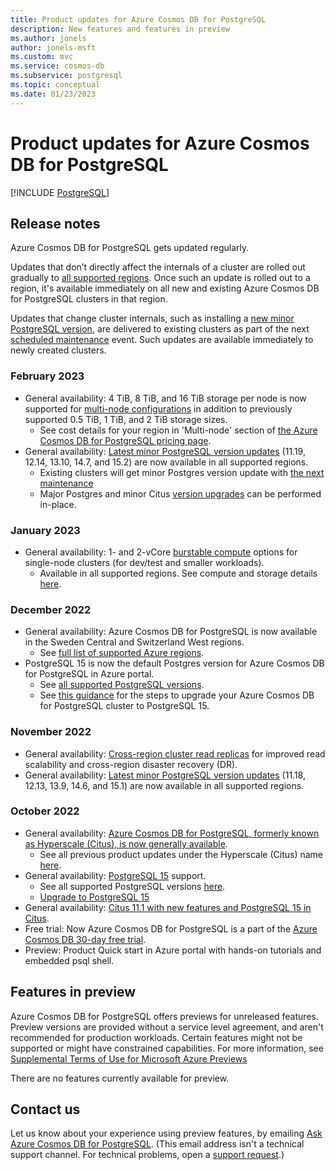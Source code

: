 ```yaml
---
title: Product updates for Azure Cosmos DB for PostgreSQL
description: New features and features in preview
ms.author: jonels
author: jonels-msft
ms.custom: mvc
ms.service: cosmos-db
ms.subservice: postgresql
ms.topic: conceptual
ms.date: 01/23/2023
---
```


# Product updates for Azure Cosmos DB for PostgreSQL

[!INCLUDE [PostgreSQL](../includes/appliesto-postgresql.md)]

## Release notes

Azure Cosmos DB for PostgreSQL gets updated regularly.

Updates that don’t directly affect the internals of a cluster are rolled out gradually to [all supported regions](resources-regions.md). Once such an update is rolled out to a region, it's available immediately on all new and existing Azure Cosmos DB for PostgreSQL clusters in that region.

Updates that change cluster internals, such as installing a [new minor PostgreSQL version](https://www.postgresql.org/developer/roadmap/), are delivered to existing clusters as part of the next [scheduled maintenance](concepts-maintenance.md) event. Such updates are available immediately to newly created clusters.

### February 2023

* General availability: 4 TiB, 8 TiB, and 16 TiB storage per node is now supported for [multi-node configurations](resources-compute.md#multi-node-cluster) in addition to previously supported 0.5 TiB, 1 TiB, and 2 TiB storage sizes.
	* See cost details for your region in 'Multi-node' section of [the Azure Cosmos DB for PostgreSQL pricing page](https://azure.microsoft.com/pricing/details/cosmos-db/postgresql/).
* General availability: [Latest minor PostgreSQL version updates](reference-versions.md#postgresql-versions) (11.19, 12.14, 13.10, 14.7, and 15.2) are now available in all supported regions.
	* Existing clusters will get minor Postgres version update with [the next maintenance](concepts-maintenance.md)
	* Major Postgres and minor Citus [version upgrades](concepts-upgrade.md) can be performed in-place.


### January 2023

* General availability: 1- and 2-vCore [burstable compute](concepts-burstable-compute.md) options for single-node clusters (for dev/test and smaller workloads).
	* Available in all supported regions. See compute and storage details [here](resources-compute.md#single-node-cluster).

### December 2022

* General availability: Azure Cosmos DB for PostgreSQL is now available in the Sweden Central and Switzerland West regions.
	* See [full list of supported Azure regions](resources-regions.md).
* PostgreSQL 15 is now the default Postgres version for Azure Cosmos DB for PostgreSQL in Azure portal.
	* See [all supported PostgreSQL versions](reference-versions.md).
	* See [this guidance](howto-upgrade.md) for the steps to upgrade your Azure Cosmos DB for PostgreSQL cluster to PostgreSQL 15.



### November 2022

* General availability: [Cross-region cluster read replicas](concepts-read-replicas.md) for improved read scalability and cross-region disaster recovery (DR).
* General availability: [Latest minor PostgreSQL version updates](reference-versions.md#postgresql-versions) (11.18, 12.13, 13.9, 14.6, and 15.1) are now available in all supported regions.

### October 2022

* General availability: [Azure Cosmos DB for PostgreSQL, formerly known as Hyperscale (Citus), is now generally available](https://devblogs.microsoft.com/cosmosdb/distributed-postgresql-comes-to-azure-cosmos-db/).
	* See all previous product updates under the Hyperscale (Citus) name [here](https://azure.microsoft.com/updates/?query=Hyperscale%20%28Citus%29).
* General availability: [PostgreSQL 15](https://www.postgresql.org/docs/release/15.0/) support.
	* See all supported PostgreSQL versions [here](reference-versions.md#postgresql-versions).
	* [Upgrade to PostgreSQL 15](howto-upgrade.md)
* General availability: [Citus 11.1 with new features and PostgreSQL 15 in Citus](https://www.postgresql.org/about/news/announcing-citus-111-open-source-release-2511/).
* Free trial: Now Azure Cosmos DB for PostgreSQL is a part of the [Azure Cosmos DB 30-day free trial](https://cosmos.azure.com/try/).
* Preview: Product Quick start in Azure portal with hands-on tutorials and embedded psql shell.

## Features in preview

Azure Cosmos DB for PostgreSQL offers
previews for unreleased features. Preview versions are provided
without a service level agreement, and aren't recommended for
production workloads. Certain features might not be supported or
might have constrained capabilities.  For more information, see
[Supplemental Terms of Use for Microsoft Azure
Previews](https://azure.microsoft.com/support/legal/preview-supplemental-terms/)

There are no features currently available for preview.

## Contact us

Let us know about your experience using preview features, by emailing [Ask
Azure Cosmos DB for PostgreSQL](mailto:AskCosmosDB4Postgres@microsoft.com).
(This email address isn't a technical support channel. For technical problems,
open a [support
request](https://portal.azure.com/#blade/Microsoft_Azure_Support/HelpAndSupportBlade/newsupportrequest).)
